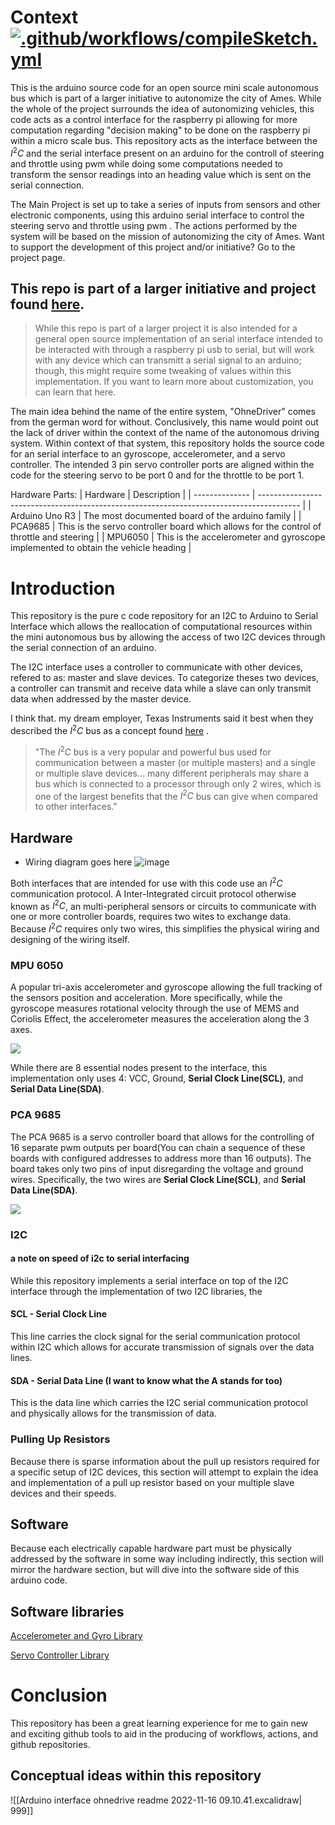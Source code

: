 
# Context [![.github/workflows/compileSketch.yml](https://github.com/conneroisu/ArduinoVehicleController/actions/workflows/compileSketch.yml/badge.svg?event=push)](https://github.com/conneroisu/ArduinoVehicleController/actions/workflows/compileSketch.yml)
This is the arduino source code for an open source mini scale autonomous bus which is part of a larger initiative to autonomize the city of Ames. While the whole of the project surrounds the idea of autonomizing vehicles, this code acts as a control interface for the raspberry pi allowing for more computation regarding "decision making" to be done on the raspberry pi within a micro scale bus. This repository acts as the interface between the $I^{2}C$ and the serial interface present on an arduino for the controll of steering and throttle using pwm while doing some computations needed to transform the sensor readings into an heading value which is sent on the serial connection.


The Main Project is set up to take a series of inputs from sensors and other electronic components, using this arduino serial interface to control the steering servo and throttle using pwm . The actions performed by the system will be based on the mission of autonomizing the city of Ames. Want to support the development of this project and/or initiative? Go to the project page. 

## This repo is part of a larger initiative and project found [here](https://github.com/conneroisu/OhneDriver-RPI).  

> While this repo is part of a larger project it is also intended for a general open source implementation of an serial interface intended to be interacted with through a raspberry pi usb to serial, but will work with any device which can transmitt a serial signal to an arduino; though, this might require some tweaking of values within this implementation. If you want to learn more about customization, you can learn that here.


The main idea behind the name of the entire system, "OhneDriver" comes from the german word for without. Conclusively, this name would point out the lack of driver within the context of the name of the autonomous driving system. Within context of that system, this repository holds the source code for an serial interface to an gyroscope, accelerometer, and a servo controller. The intended 3 pin servo controller ports are aligned within the code for the steering servo to be port 0 and for the throttle to be port 1.


Hardware Parts: 
| Hardware       | Description                                                                              |
| -------------- | ---------------------------------------------------------------------------------------- |
| Arduino Uno R3 | The most documented board of the arduino family                                          |
| PCA9685        | This is the servo controller board which allows for the control of throttle and steering |
| MPU6050        | This is the accelerometer and gyroscope implemented to obtain the vehicle heading        | 

# Introduction 
This repository is the pure c code repository for an I2C to Arduino to Serial Interface which allows the reallocation of computational resources within the mini autonomous bus by allowing the access of two I2C devices through the serial connection of an arduino. 

The I2C interface uses a controller to communicate with other devices, refered to as: master and slave devices. To categorize theses two devices, a controller can transmit and receive data while a slave can only transmit data when addressed by the master device.

I think that. my dream employer, Texas Instruments said it best when they described the $I^{2}C$ bus as a concept found [here](https://www.ti.com/lit/an/slva704/slva704.pdf?ts=1668582199846&ref_url=https%253A%252F%252Fwww.google.com%252F) .

> "The $I^{2}C$ bus is a very popular and powerful bus used for communication between a master (or multiple masters) and a single or multiple slave devices... many different peripherals may share a bus which is connected to a processor through only 2 wires, which is one of the largest benefits that the $I^{2}C$ bus can give when compared to other interfaces."

## Hardware
- Wiring diagram goes here
![image](https://user-images.githubusercontent.com/88785126/203611756-17ed7575-89bb-40d6-8eaf-db1b79a4eb3f.png)


Both interfaces that are intended for use with this code use an $I^{2}C$ communication protocol. A Inter-Integrated circuit protocol otherwise known as $I^{2}C$, an multi-peripheral sensors or circuits to communicate with one or more controller boards, requires two wites to exchange data. Because $I^{2}C$ requires only two wires, this simplifies the physical wiring and designing of the wiring itself. 

### MPU 6050
A popular tri-axis accelerometer and gyroscope allowing the full tracking of the sensors position and acceleration. More specifically,  while the gyroscope measures rotational velocity through the use of MEMS and Coriolis Effect, the accelerometer measures the acceleration along the 3 axes.

![](https://i.imgur.com/qhqgar8.png)

While there are 8 essential nodes present to the interface, this implementation only uses 4: VCC, Ground, **Serial Clock Line(SCL)**, and **Serial Data Line(SDA)**. 
### PCA 9685

The PCA 9685 is a servo controller board that allows for the controlling of 16 separate pwm outputs per board(You can chain a sequence of these boards with configured addresses to address more than 16 outputs). The board takes only two pins of input disregarding the voltage and ground wires. Specifically, the two wires are **Serial Clock Line(SCL)**, and **Serial Data Line(SDA)**. 

![](https://i.imgur.com/vo94msV.png)



### I2C

#### a note on speed of i2c to serial interfacing 
While this repository implements a serial interface on top of the I2C interface through the implementation of two I2C libraries, the 

#### SCL - Serial Clock Line 
This line carries the clock signal for the serial communication protocol within I2C which allows for accurate transmission of signals over the data lines.

#### SDA - Serial Data Line (I want to know what the A stands for too)
This is the data line which carries the I2C serial communication protocol and physically allows for the transmission of data. 

### Pulling Up Resistors 
Because there is sparse information about the pull up resistors required for a specific setup of I2C devices, this section will attempt to explain the idea and implementation of a pull up resistor based on your multiple slave devices and their speeds. 

## Software 
Because each electrically capable hardware part must be physically addressed by the software in some way including indirectly, this section will mirror the hardware section, but will dive into the software side of this arduino code. 

## Software libraries 

[Accelerometer and Gyro Library](https://github.com/adafruit/Adafruit_MPU6050)

[Servo Controller Library](https://github.com/NachtRaveVL/PCA9685-Arduino)
# Conclusion 
This repository has been a great learning experience for me to gain new and exciting github tools to aid in the producing of workflows, actions, and github repositories. 

## Conceptual ideas within this repository 


![[Arduino interface ohnedrive readme 2022-11-16 09.10.41.excalidraw| 999]]
